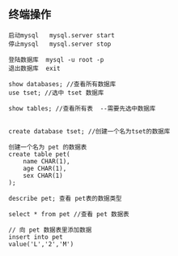 ## 终端操作
    启动mysql   mysql.server start 
    停止mysql   mysql.server stop

    登陆数据库  mysql -u root -p
    退出数据库  exit

    show databases; //查看所有数据库
    use tset; //选中 tset 数据库

    show tables; //查看所有表  --需要先选中数据库


    create database tset; //创建一个名为tset的数据库

    创建一个名为 pet 的数据表
    create table pet( 
        name CHAR(1),
        age CHAR(1),
        sex CHAR(1)
    );

    describe pet; 查看 pet表的数据类型

    select * from pet //查看 pet 数据表

    // 向 pet 数据表里添加数据
    insert into pet 
    value('L','2','M')

